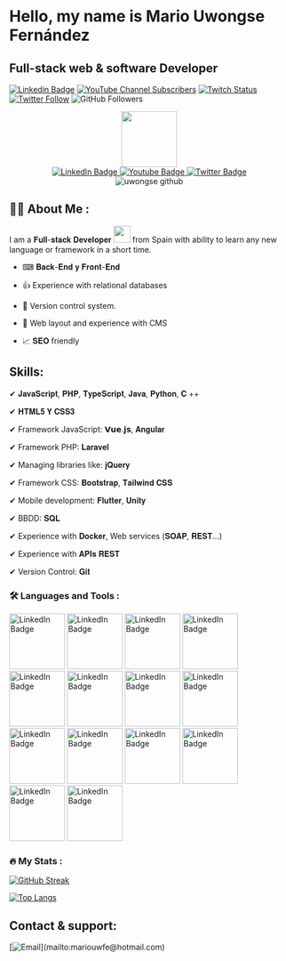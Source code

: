 # Hello, my name is Mario Uwongse Fernández
##  Full-stack web & software Developer

[![Linkedin Badge](https://img.shields.io/badge/-Mario_Uwongse-blue?style=flat&logo=Linkedin&logoColor=white)](https://linkedin.com/in/mario-uwongse)
[![YouTube Channel Subscribers](https://img.shields.io/youtube/channel/subscribers/UCYubFxk5-LcbROFDe0c18fA?style=social)](https://youtube.com/mariouwongseapps?sub_confirmation=1)
[![Twitch Status](https://img.shields.io/twitch/status/uwongse?style=social)](https://twitch.com/uwongse)
[![Twitter Follow](https://img.shields.io/twitter/follow/uwongse?style=social)](https://twitter.com/uwongse)
![GitHub Followers](https://img.shields.io/github/followers/uwongse?style=social)

<div id="header" align="center">
  <img src="https://media2.giphy.com/media/jdPMeyv9rn0hZHh8n9/giphy.gif?cid=ecf05e47hbevi22yh7cif4wsmgc606bvvvpgz6xamib5hufu&rid=giphy.gif&ct=s" width="100"/>
  <div id="badges">
    <a href="https://linkedin.com/in/mario-uwongse">
      <img src="https://img.shields.io/badge/LinkedIn-blue?style=for-the-badge&logo=linkedin&logoColor=white" alt="LinkedIn Badge"/>
    </a>
      <a href="https://www.youtube.com/user/mariouwongse">
    <img src="https://img.shields.io/badge/YouTube-red?style=for-the-badge&logo=youtube&logoColor=white" alt="Youtube Badge"/>
  </a>
  <a href="https://twitter.com/uwongse">
    <img src="https://img.shields.io/badge/Twitter-blue?style=for-the-badge&logo=twitter&logoColor=white" alt="Twitter Badge"/>
  </a>
  </div>
  <img src="https://komarev.com/ghpvc/?username=uwongse&style=flat-square&color=blue" alt="uwongse github"/>
</div>

## :man_technologist: About Me :
I am a 𝐅𝐮𝐥𝐥-𝐬𝐭𝐚𝐜𝐤 𝐃𝐞𝐯𝐞𝐥𝐨𝐩𝐞𝐫 <img src="https://media.giphy.com/media/WUlplcMpOCEmTGBtBW/giphy.gif" width="30"> from Spain with ability to learn any new language or      framework in a short time.

   - ⌨ 𝐁𝐚𝐜𝐤-𝐄𝐧𝐝 𝐲 𝐅𝐫𝐨𝐧𝐭-𝐄𝐧𝐝

   - 👍 Experience with relational databases

   - 🔎 Version control system.

   - 🛒 Web layout and experience with CMS

   - 📈 𝐒𝐄𝐎 friendly

## Skills:
  ✔ 𝐉𝐚𝐯𝐚𝐒𝐜𝐫𝐢𝐩𝐭, 𝐏𝐇𝐏, 𝐓𝐲𝐩𝐞𝐒𝐜𝐫𝐢𝐩𝐭, 𝐉𝐚𝐯𝐚, 𝐏𝐲𝐭𝐡𝐨𝐧, 𝐂 ++

  ✔ 𝐇𝐓𝐌𝐋𝟓 𝐘 𝐂𝐒𝐒𝟑

  ✔ Framework JavaScript: 𝗩𝘂𝗲.𝗷𝘀, 𝐀𝐧𝐠𝐮𝐥𝐚𝐫

  ✔ Framework PHP: 𝐋𝐚𝐫𝐚𝐯𝐞𝐥

  ✔ Managing libraries like: 𝐣𝐐𝐮𝐞𝐫𝐲

  ✔ Framework CSS: 𝐁𝐨𝐨𝐭𝐬𝐭𝐫𝐚𝐩, 𝐓𝐚𝐢𝐥𝐰𝐢𝐧𝐝 𝐂𝐒𝐒

  ✔ Mobile development: 𝐅𝐥𝐮𝐭𝐭𝐞𝐫, 𝐔𝐧𝐢𝐭𝐲

  ✔ BBDD: 𝐒𝐐𝐋

  ✔ Experience with 𝐃𝐨𝐜𝐤𝐞𝐫, Web services (𝐒𝐎𝐀𝐏, 𝐑𝐄𝐒𝐓...)

  ✔ Experience with 𝐀𝐏𝐈𝐬 𝐑𝐄𝐒𝐓

  ✔ Version Control: 𝐆𝐢𝐭


### :hammer_and_wrench: Languages and Tools :

<div id="body" align="start">
  <img src="https://media2.giphy.com/media/VgGthkhUvGgOit7Y9i/giphy.gif?cid=ecf05e47tuacvjfrb5kfgcvlfys5opufdt84obl1xigxblx5&rid=giphy.gif&ct=s" alt="LinkedIn Badge" width="100"/>
  <img src="https://media1.giphy.com/media/kHlrPbN9zaoOo7KXDo/giphy.gif?cid=790b76110028d15d072242d383f2c462c73f1bdaea26de72&rid=giphy.gif&ct=s" alt="LinkedIn Badge" width="100"/>
  <img src="https://media0.giphy.com/media/XEDIHHp3i8bVoEdxd7/giphy.gif?cid=790b7611d3b0a1c053167339b2fcacfec31a2cb4c294046a&rid=giphy.gif&ct=s" alt="LinkedIn Badge" width="100"/>
   <img src="https://media3.giphy.com/media/SS8CV2rQdlYNLtBCiF/giphy.gif?cid=790b761144bdeb81289e577fd955d99bc7f320c2214574be&rid=giphy.gif&ct=g" alt="LinkedIn Badge" width="100"/>
   <img src="https://media2.giphy.com/media/ln7z2eWriiQAllfVcn/giphy.gif?cid=ecf05e47hykz2jdmqsqwve873mfrwfs2akjhyltud1xiy7ym&rid=giphy.gif&ct=s" alt="LinkedIn Badge" width="100"/>
   <img src="https://media3.giphy.com/media/JqDcpPX8vWahUny0pE/giphy.gif?cid=ecf05e47tzs5nh52hq55x8sfmqv67rwsascepudnh1s6b0ul&rid=giphy.gif&ct=s" alt="LinkedIn Badge" width="100"/>
   <img src="https://media4.giphy.com/media/hO8uTzEOefFh3Yv5gm/giphy.gif?cid=ecf05e47d68jrx6gz5zt9frg5f2qyupj9ywo9rovmf1f6uqq&rid=giphy.gif&ct=s" alt="LinkedIn Badge" width="100"/>
   <img src="https://media4.giphy.com/media/KAq5w47R9rmTuvWOWa/giphy.gif?cid=ecf05e47nqczrdo8hd13lfxfkgxs13xs028a2wmfd5gcglvv&rid=giphy.gif&ct=g" alt="LinkedIn Badge" width="100"/>
  <img src="https://media1.giphy.com/media/vISmwpBJUNYzukTnVx/giphy.gif?cid=ecf05e4788dttcqkc2otdk02rz30o2jw7at7bvjyjbe5wphh&rid=giphy.gif&ct=g" alt="LinkedIn Badge" width="100"/>
  <img src="https://media3.giphy.com/media/XAxylRMCdpbEWUAvr8/giphy.gif?cid=ecf05e474fmrrxavpbexnn3xi9gedracwl5b0g95n6gyzsjx&rid=giphy.gif&ct=s" alt="LinkedIn Badge" width="100"/>
  <img src="https://media3.giphy.com/media/fsEaZldNC8A1PJ3mwp/giphy.gif?cid=ecf05e47v7ien499pqo6p3wsylboqxbtm69c9z2nq46ezulm&rid=giphy.gif&ct=s" alt="LinkedIn Badge" width="100"/>
  <img src="https://media0.giphy.com/media/Sr8xDpMwVKOHUWDVRD/giphy.gif?cid=ecf05e47ry5b11h3afii8fvo57c55annc9paqtfrqu29ddy5&rid=giphy.gif&ct=s" alt="LinkedIn Badge" width="100"/>
  <img src="https://media0.giphy.com/media/FVOmnX9L69CoQntslz/giphy.gif?cid=ecf05e47l74t2ksiqwc4iqfk2uxrkl1jhjp27hfhg9smlz9i&rid=giphy.gif&ct=s" alt="LinkedIn Badge" width="100"/>
 <img src="https://media4.giphy.com/media/kH6CqYiquZawmU1HI6/giphy.gif?cid=790b7611b3267229a64c623881287fa5a348272353e6b8aa&rid=giphy.gif&ct=g" alt="LinkedIn Badge" width="100"/>
  </div>

### :fire: My Stats :

  [![GitHub Streak](http://github-readme-streak-stats.herokuapp.com?user=uwongse&theme=dark&background=000000)](https://git.io/streak-stats)

  [![Top Langs](https://github-readme-stats.vercel.app/api/top-langs/?username=uwongse)](https://github.com/anuraghazra/github-readme-stats)

## Contact & support:

[![Email](https://img.shields.io/badge/mariouwfe@hotmail.com-my_personal_email_(slow_response)-D14836?style=for-the-badge&logo=gmail&logoColor=white&labelColor=101010)](mailto:mariouwfe@hotmail.com)
